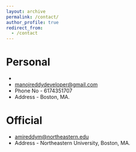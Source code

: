 ```yaml
---
layout: archive
permalink: /contact/
author_profile: true
redirect_from:
  - /contact
---
```


Personal
======
* <li><a href="mailto:amireddym@northeastern.edu"><i class="fas fa-fw fa-envelope" aria-hidden="true"></i> manojreddydeveloper@gmail.com</a></li>
* Phone No - 6174351707
* Address  - Boston, MA.

Official
======
* [amireddym@northeastern.edu](mailto:amireddym@northeastern.edu)
* Address  - Northeastern University, Boston, MA.